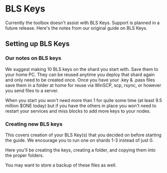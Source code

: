 # BLS Keys
Currently the toolbox doesn't assist with BLS Keys. Support is planned in a future release. Here's the notes from our original guide on BLS Keys.

## Setting up BLS Keys

### Our notes on BLS keys

We suggest making 10 BLS keys on the shard you start with. Save them to your home PC. They can be reused anytime you deploy that shard again and only need to be created once. Once you have your .key & .pass files save them in a folder at home for reuse via WinSCP, scp, rsync, or however you send files to a server.

When you start you won't need more than 1 for quite some time \(at least 9.5 million $ONE today\) but if you have the others in place you won't need to restart your services and miss blocks to add more keys to your nodes.

### Creating new BLS keys

This covers creation of your BLS Key\(s\) that you decided on before starting the guide. We encourage you to run one on shards 1-3 instead of just 0.

Here you'll be creating the keys, creating a folder, and copying them into the proper folders.

You may want to store a backup of these files as well.